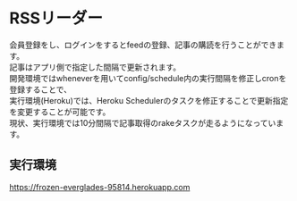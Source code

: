 RSSリーダー
============
会員登録をし、ログインをするとfeedの登録、記事の購読を行うことができます。  
記事はアプリ側で指定した間隔で更新されます。  
開発環境ではwheneverを用いてconfig/schedule内の実行間隔を修正しcronを登録することで、  
実行環境(Heroku)では、Heroku Schedulerのタスクを修正することで更新指定を変更することが可能です。  
現状、実行環境では10分間隔で記事取得のrakeタスクが走るようになっています。  

実行環境
-------------
https://frozen-everglades-95814.herokuapp.com

